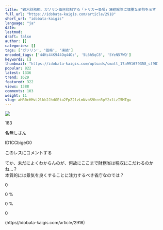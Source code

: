 ```yaml
---
title: "鈴木財務相、ガソリン価格抑制する「トリガー条項」凍結解除に慎重な姿勢を示す「1.5兆円の財源必要」"
full_url: "https://idobata-kaigis.com/article/2918"
short_url: "idobata-kaigis"
language: "ja"
date: 
lastmod: 
draft: false
author: []
categories: []
tags: ['ガソリン', '価格', '凍結']
encoded_tags: ['44Ks44K944Oq44Oz', '5L6h5qC8', '5YeN57WQ']
keywords: []
thumbnail: "https://idobata-kaigis.com/uploads/small_17a991679358_cf981530af.jpg"
popular: 822
latest: 1336
trend: 1629
featured: 322
views: 1388
comments: 103
weight: 11
slug: aHR0cHMvL2lkb2JhdGEta2FpZ2lzLmNvbS9hcnRpY2xlLzI5MTg=
---
```


![](https://idobata-kaigis.com/uploads/small_17a991679358_cf981530af.jpg)

<div><p class='text-pink-100 text-sm'><p class='mr-2'>183</p><p class='mr-2'>名無しさん</p><p class='hidden xlinline-block'>ID1CCbigeG0</p></p><p class='flex items-center text-gray-400'><p class='text-xs mdtext-sm hovercursor-pointer'>このレスにコメントする</p></p><p class='px-2 lgpx-8'><p class='tracking-wide break-all text-base lgtext-lg'>てか、未だによくわからんのが、何故にここまで財務省は税収にこだわるのかね…？<br>本質的には景気を良くすることに注力するべき省庁なのでは？</p></p><p class='flex items-center mr-2 hovercursor-pointer'><p class='pl-1 text-sm mdtext-base'>0</p></p><p class=' w-full h-full bg-gray-200 absolute '></p><p class='text-white text-xs text-center'>0 %</p><p class='text-white text-xs text-center'>0 %</p><p class='flex items-center mr-2 hovercursor-pointer'><p class='pl-1 text-sm mdtext-base'>0</p></p></div>

(https//idobata-kaigis.com/article/2918)
